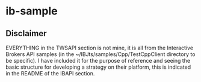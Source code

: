 # ib-sample

## Disclaimer

EVERYTHING in the TWSAPI section is not mine, it is all from the Interactive Brokers API samples (in the ~/IBJts/samples/Cpp/TestCppClient directory to be specific). I have included it for the purpose of reference and seeing the basic structure for developing a strategy on their platform, this is indicated in the README of the IBAPI section.
